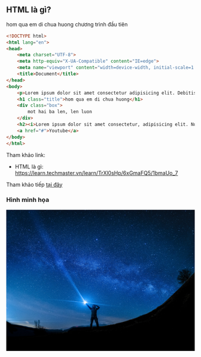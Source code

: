 ## HTML là gì?
hom qua em di chua huong 
chương trình đầu tiên
```html
<!DOCTYPE html>
<html lang="en">
<head>
    <meta charset="UTF-8">
    <meta http-equiv="X-UA-Compatible" content="IE=edge">
    <meta name="viewport" content="width=device-width, initial-scale=1.0">
    <title>Document</title>
</head>
<body>
    <p>Lorem ipsum dolor sit amet consectetur adipisicing elit. Debitis explicabo odit assumenda iure sequi blanditiis laborum cumque ipsa ducimus saepe modi quasi recusandae non corrupti vitae, nam eveniet obcaecati officia molestias nostrum nobis hic cum suscipit adipisci. Obcaecati debitis distinctio, architecto minus praesentium nobis rem facilis nesciunt, earum exercitationem deleniti!</p>
    <h1 class="title">hom qua em di chua huong</h1>
    <div class="box">
        mot hai ba len, len luon
    </div>
    <h2><i>Lorem ipsum dolor sit amet consectetur, adipisicing elit. Numquam, consequuntur commodi dolore impedit assumenda ut architecto, blanditiis in optio placeat laboriosam hic accusantium eius, ipsa eligendi veniam dicta repudiandae amet.</i></h2>
    <a href="#">Youtube</a>
</body>
</html>
```

Tham khảo link:
- HTML là gì: https://learn.techmaster.vn/learn/TrXl0sHp/6xGmaFQ5/1bmaUo_7

Tham khảo tiếp [tại đây](https://learn.techmaster.vn/learn/TrXl0sHp/6xGmaFQ5/1bmaUo_7)

### Hình minh họa
![sky](./lanju-fotografie-BvAoCypqRXU-unsplash.jpg)
